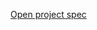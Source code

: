[Open project spec](https://rawcdn.githack.com/paulruziskey/cpp-level-one/9a92926dfbaa9c085a66142d4ba3cc8b42a207b4/module_two/project_two/project_two_buggy_inventory.html)